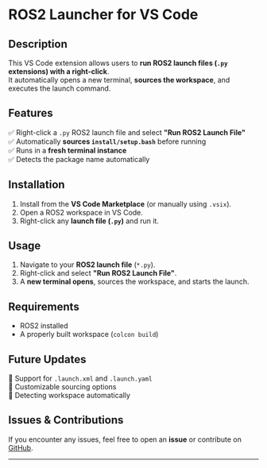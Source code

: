 # ROS2 Launcher for VS Code

## Description
This VS Code extension allows users to **run ROS2 launch files (`.py` extensions) with a right-click**.  
It automatically opens a new terminal, **sources the workspace**, and executes the launch command.

## Features
✅ Right-click a `.py` ROS2 launch file and select **"Run ROS2 Launch File"**  
✅ Automatically **sources `install/setup.bash`** before running  
✅ Runs in a **fresh terminal instance**  
✅ Detects the package name automatically  

## Installation
1. Install from the **VS Code Marketplace** (or manually using `.vsix`).  
2. Open a ROS2 workspace in VS Code.  
3. Right-click any **launch file (`.py`)** and run it.

## Usage
1. Navigate to your **ROS2 launch file** (`*.py`).
2. Right-click and select **"Run ROS2 Launch File"**.
3. A **new terminal opens**, sources the workspace, and starts the launch.

## Requirements
- ROS2 installed  
- A properly built workspace (`colcon build`)  

## Future Updates
🔹 Support for `.launch.xml` and `.launch.yaml`  
🔹 Customizable sourcing options  
🔹 Detecting workspace automatically  

## Issues & Contributions
If you encounter any issues, feel free to open an **issue** or contribute on [GitHub](https://github.com/yourusername/ros2-launcher-vscode).

---
